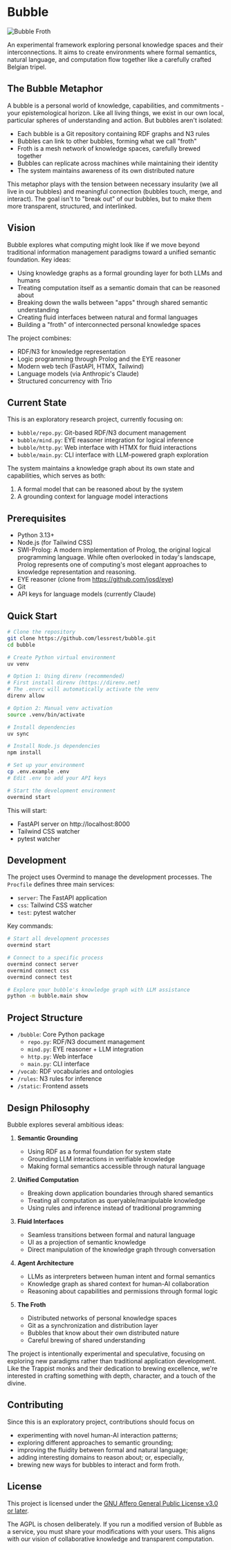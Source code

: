 # Bubble

![Bubble Froth](froth.jpg)

An experimental framework exploring personal knowledge spaces and their
interconnections. It aims to create environments where formal semantics,
natural language, and computation flow together like a carefully crafted
Belgian tripel.

## The Bubble Metaphor

A bubble is a personal world of knowledge, capabilities, and commitments -
your epistemological horizon. Like all living things, we exist in our own
local, particular spheres of understanding and action. But bubbles aren't
isolated:

- Each bubble is a Git repository containing RDF graphs and N3 rules
- Bubbles can link to other bubbles, forming what we call "froth"
- Froth is a mesh network of knowledge spaces, carefully brewed together
- Bubbles can replicate across machines while maintaining their identity
- The system maintains awareness of its own distributed nature

This metaphor plays with the tension between necessary insularity (we all live
in our bubbles) and meaningful connection (bubbles touch, merge, and
interact). The goal isn't to "break out" of our bubbles, but to make them more
transparent, structured, and interlinked.

## Vision

Bubble explores what computing might look like if we move beyond traditional
information management paradigms toward a unified semantic foundation. Key
ideas:

- Using knowledge graphs as a formal grounding layer for both LLMs and humans
- Treating computation itself as a semantic domain that can be reasoned about
- Breaking down the walls between "apps" through shared semantic understanding
- Creating fluid interfaces between natural and formal languages
- Building a "froth" of interconnected personal knowledge spaces

The project combines:

- RDF/N3 for knowledge representation
- Logic programming through Prolog and the EYE reasoner
- Modern web tech (FastAPI, HTMX, Tailwind)
- Language models (via Anthropic's Claude)
- Structured concurrency with Trio

## Current State

This is an exploratory research project, currently focusing on:

- `bubble/repo.py`: Git-based RDF/N3 document management
- `bubble/mind.py`: EYE reasoner integration for logical inference
- `bubble/http.py`: Web interface with HTMX for fluid interactions
- `bubble/main.py`: CLI interface with LLM-powered graph exploration

The system maintains a knowledge graph about its own state and capabilities,
which serves as both:

1. A formal model that can be reasoned about by the system
2. A grounding context for language model interactions

## Prerequisites

- Python 3.13+
- Node.js (for Tailwind CSS)
- SWI-Prolog: A modern implementation of Prolog, the original logical
  programming language. While often overlooked in today's landscape, Prolog
  represents one of computing's most elegant approaches to knowledge
  representation and reasoning.
- EYE reasoner (clone from https://github.com/josd/eye)
- Git
- API keys for language models (currently Claude)

## Quick Start

```bash
# Clone the repository
git clone https://github.com/lessrest/bubble.git
cd bubble

# Create Python virtual environment
uv venv

# Option 1: Using direnv (recommended)
# First install direnv (https://direnv.net)
# The .envrc will automatically activate the venv
direnv allow

# Option 2: Manual venv activation
source .venv/bin/activate

# Install dependencies
uv sync

# Install Node.js dependencies
npm install

# Set up your environment
cp .env.example .env
# Edit .env to add your API keys

# Start the development environment
overmind start
```

This will start:

- FastAPI server on http://localhost:8000
- Tailwind CSS watcher
- pytest watcher

## Development

The project uses Overmind to manage the development processes. The `Procfile`
defines three main services:

- `server`: The FastAPI application
- `css`: Tailwind CSS watcher
- `test`: pytest watcher

Key commands:

```bash
# Start all development processes
overmind start

# Connect to a specific process
overmind connect server
overmind connect css
overmind connect test

# Explore your bubble's knowledge graph with LLM assistance
python -m bubble.main show
```

## Project Structure

- `/bubble`: Core Python package
  - `repo.py`: RDF/N3 document management
  - `mind.py`: EYE reasoner + LLM integration
  - `http.py`: Web interface
  - `main.py`: CLI interface
- `/vocab`: RDF vocabularies and ontologies
- `/rules`: N3 rules for inference
- `/static`: Frontend assets

## Design Philosophy

Bubble explores several ambitious ideas:

1. **Semantic Grounding**

   - Using RDF as a formal foundation for system state
   - Grounding LLM interactions in verifiable knowledge
   - Making formal semantics accessible through natural language

2. **Unified Computation**

   - Breaking down application boundaries through shared semantics
   - Treating all computation as queryable/manipulable knowledge
   - Using rules and inference instead of traditional programming

3. **Fluid Interfaces**

   - Seamless transitions between formal and natural language
   - UI as a projection of semantic knowledge
   - Direct manipulation of the knowledge graph through conversation

4. **Agent Architecture**

   - LLMs as interpreters between human intent and formal semantics
   - Knowledge graph as shared context for human-AI collaboration
   - Reasoning about capabilities and permissions through formal logic

5. **The Froth**
   - Distributed networks of personal knowledge spaces
   - Git as a synchronization and distribution layer
   - Bubbles that know about their own distributed nature
   - Careful brewing of shared understanding

The project is intentionally experimental and speculative, focusing on
exploring new paradigms rather than traditional application development. Like
the Trappist monks and their dedication to brewing excellence, we're
interested in crafting something with depth, character, and a touch of the
divine.

## Contributing

Since this is an exploratory project, contributions should focus on

- experimenting with novel human-AI interaction patterns;
- exploring different approaches to semantic grounding;
- improving the fluidity between formal and natural language;
- adding interesting domains to reason about; or, especially,
- brewing new ways for bubbles to interact and form froth.

## License

This project is licensed under the
[GNU Affero General Public License v3.0 or later](LICENSE.md).

The AGPL is chosen deliberately. If you run a modified version of Bubble as a
service, you must share your modifications with your users. This aligns with
our vision of collaborative knowledge and transparent computation.
